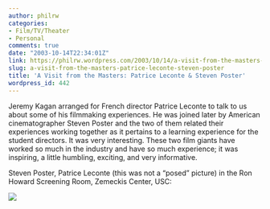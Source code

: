 ```yaml
---
author: philrw
categories:
- Film/TV/Theater
- Personal
comments: true
date: "2003-10-14T22:34:01Z"
link: https://philrw.wordpress.com/2003/10/14/a-visit-from-the-masters-patrice-leconte-steven-poster/
slug: a-visit-from-the-masters-patrice-leconte-steven-poster
title: 'A Visit from the Masters: Patrice Leconte & Steven Poster'
wordpress_id: 442
---
```


Jeremy Kagan arranged for French director Patrice Leconte to talk to us about some of his filmmaking experiences. He was joined later by American cinematographer Steven Poster and the two of them related their experiences working together as it pertains to a learning experience for the student directors. It was very interesting. These two film giants have worked so much in the industry and have so much experience; it was inspiring, a little humbling, exciting, and very informative.

Steven Poster, Patrice Leconte (this was not a “posed” picture) in the Ron Howard Screening Room, Zemeckis Center, USC:

![](/images/steven_poster_patrice_leconte_1.jpg)